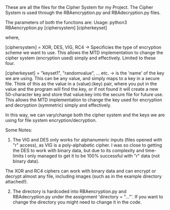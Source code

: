 These are all the files for the Cipher System for my Project. The Cipher System is used through the RBAencryption.py and RBAdecryption.py files. 

The parameters of both the functions are:
Usage: python3 RBAencryption.py [ciphersystem] [cipherkeyset]

where,

[ciphersystem] = XOR, DES, VIG, RC4 -> Specificies the type of encryption scheme we want to use. This allows the MTD implementation to change the cipher system (encryption used) simply and effectively. Limited to these four. 

[cipherkeyset] = "keyset1", "randomvalue", ... etc. -> is the 'name' of the key we are using. This can be any value, and simply maps to a key in a secure file. Think of this as the value in a (value):(key) pair, where you put in the value and the program will find the key, or if not found it will create a new 50-character key and store that value:key into the secure file for future use. 
This allows the MTD implementation to change the key used for encryption and decryption (symmetric) simply and effectively. 

In this way, we can vary/change both the cipher system and the keys we are using for file system encryption/decryption.

Some Notes: 
1. The VIG and DES only works for alphanumeric inputs (files opened with "r" access), as VIG is a poly-alphabetic cipher. I was so close to getting the DES to work with binary data, but due to its complexity and time-limits I only managed to get it to be 100% successful with "r" data (not binary data).

The XOR and RC4 ciphers can work with binary data and can encrypt or decrypt almost any file, including images (such as in the example directory attached!).


2. The directory is hardcoded into RBAencryption.py and RBAdecryption.py under the assignment 'directory = "..."'. If you want to change the directory you might need to change it in the code. 
 
